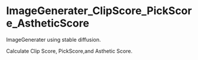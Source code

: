 # ImageGenerater_ClipScore_PickScore_AstheticScore
ImageGenerater using stable diffusion. 

Calculate Clip Score, PickScore,and Asthetic Score.
